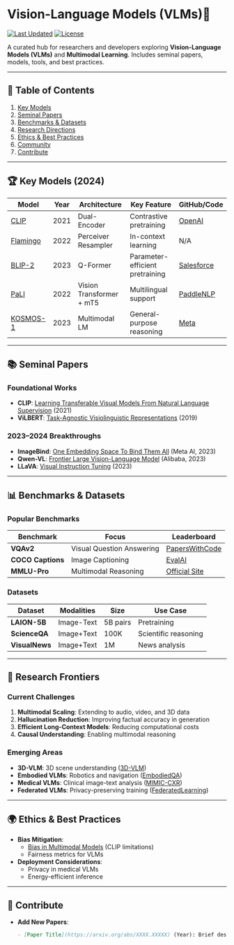 # Vision-Language Models (VLMs)👀

[![Last Updated](https://img.shields.io/badge/updated-March%202025-brightpurple)](https://github.com/your-username/awesome-vision-language-models/commits/main)
[![License](https://img.shields.io/badge/license-MIT-blue)](https://github.com/your-username/awesome-vision-language-models/blob/main/LICENSE)

A curated hub for researchers and developers exploring **Vision-Language Models (VLMs)** and **Multimodal Learning**. Includes seminal papers, models, tools, and best practices.


---
## 📖 Table of Contents

1. [Key Models](#key-models)
2. [Seminal Papers](#seminal-papers)
3. [Benchmarks & Datasets](#benchmarks--datasets)
4. [Research Directions](#research-frontiers)
5. [Ethics & Best Practices](#ethics--best-practices)
6. [Community](#community)
7. [Contribute](#contribute)

---

## 🏆 Key Models (2024)
| Model | Year | Architecture | Key Feature | GitHub/Code | 
|-------|------|--------------|-------------|-------------|
| [CLIP](https://openai.com/research/clip) | 2021 | Dual-Encoder | Contrastive pretraining | [OpenAI](https://github.com/openai/CLIP) |
| [Flamingo](https://arxiv.org/abs/2204.14198) | 2022 | Perceiver Resampler | In-context learning | N/A 
| [BLIP-2](https://arxiv.org/abs/2301.12597) | 2023 | Q-Former | Parameter-efficient pretraining | [Salesforce](https://github.com/salesforce/LAVIS/tree/main/projects/blip2) |
| [PaLI](https://arxiv.org/abs/2209.06794) | 2022 | Vision Transformer + mT5 | Multilingual support | [PaddleNLP](https://github.com/PaddlePaddle/PaddleNLP) |
| [KOSMOS-1](https://arxiv.org/abs/2302.14045) | 2023 | Multimodal LM | General-purpose reasoning | [Meta](https://github.com/facebookresearch/KOSMOS) |

---

## 📚 Seminal Papers
### Foundational Works
- **CLIP**: [Learning Transferable Visual Models From Natural Language Supervision](https://arxiv.org/abs/2103.00020) (2021)
- **ViLBERT**: [Task-Agnostic Visiolinguistic Representations](https://arxiv.org/abs/1908.02265) (2019)

### 2023–2024 Breakthroughs
- **ImageBind**: [One Embedding Space To Bind Them All](https://arxiv.org/abs/2305.05665) (Meta AI, 2023)
- **Qwen-VL**: [Frontier Large Vision-Language Model](https://arxiv.org/abs/2308.12966) (Alibaba, 2023)
- **LLaVA**: [Visual Instruction Tuning](https://llava-vl.github.io/) (2023)

---

## 📊 Benchmarks & Datasets
### Popular Benchmarks
| Benchmark | Focus | Leaderboard |
|-----------|-------|-------------|
| **VQAv2** | Visual Question Answering | [PapersWithCode](https://paperswithcode.com/sota/visual-question-answering-on-vqa-v2) |
| **COCO Captions** | Image Captioning | [EvalAI](https://eval.ai/web/challenges/challenge-page/355/leaderboard/1019) |
| **MMLU-Pro** | Multimodal Reasoning | [Official Site](https://mmlu-pro.github.io/leaderboard) |

### Datasets
| Dataset | Modalities | Size | Use Case |
|---------|------------|------|----------|
| **LAION-5B** | Image-Text | 5B pairs | Pretraining |
| **ScienceQA** | Image+Text | 100K | Scientific reasoning |
| **VisualNews** | Image+Text | 1M | News analysis |

---

## 🚀 Research Frontiers
### Current Challenges
1. **Multimodal Scaling**: Extending to audio, video, and 3D data
2. **Hallucination Reduction**: Improving factual accuracy in generation
3. **Efficient Long-Context Models**: Reducing computational costs
4. **Causal Understanding**: Enabling multimodal reasoning

### Emerging Areas
- **3D-VLM**: 3D scene understanding ([3D-VLM](https://arxiv.org/abs/2303.16363))
- **Embodied VLMs**: Robotics and navigation ([EmbodiedQA](https://embodiedqa.org/))
- **Medical VLMs**: Clinical image-text analysis ([MIMIC-CXR](https://arxiv.org/abs/2108.07058))
- **Federated VLMs**: Privacy-preserving training ([FederatedLearning](https://arxiv.org/abs/2301.01047))

---

## 🌍 Ethics & Best Practices
- **Bias Mitigation**: 
  - [Bias in Multimodal Models](https://arxiv.org/abs/2103.00020) (CLIP limitations)
  - Fairness metrics for VLMs
- **Deployment Considerations**:
  - Privacy in medical VLMs
  - Energy-efficient inference

---

## 🤝 Contribute
- **Add New Papers**: 
  ```markdown
  - [Paper Title](https://arxiv.org/abs/XXXX.XXXXX) (Year): Brief description